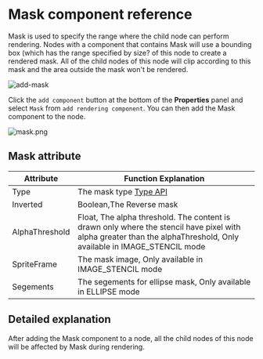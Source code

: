# Mask component reference

Mask is used to specify the range where the child node can perform rendering. Nodes with a component that contains Mask will use a bounding box (which has the range specified by size? of this node to create a rendered mask.  All of the child nodes of this node will clip according to this mask and the area outside the mask won't be rendered.

![add-mask](./mask/add-mask.png)

Click the `add component` button at the bottom of the **Properties** panel and select `Mask` from `add rendering component`. You can then add the Mask component to the node.

![mask.png](./mask/mask.png)

## Mask attribute

| Attribute |   Function Explanation
| -------------- | ----------- |
| Type           | The mask type [Type API](../../../api/en/enums/Mask.Type.html)
| Inverted       | Boolean,The Reverse mask
| AlphaThreshold | Float, The alpha threshold. The content is drawn only where the stencil have pixel with alpha greater than the alphaThreshold, Only available in IMAGE_STENCIL mode
| SpriteFrame    | The mask image, Only available in IMAGE_STENCIL mode
| Segements      | The segements for ellipse mask, Only available in ELLIPSE mode

## Detailed explanation

After adding the Mask component to a node, all the child nodes of this node will be affected by Mask during rendering.
